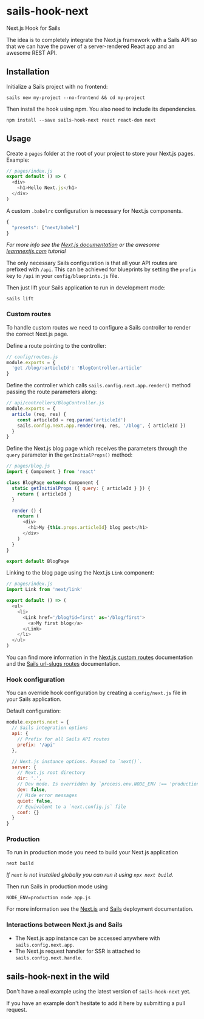 # sails-hook-next

Next.js Hook for Sails

The idea is to completely integrate the Next.js framework with a Sails API
so that we can have the power of a server-rendered React app and an awesome REST API.

## Installation

Initialize a Sails project with no frontend:

```
sails new my-project --no-frontend && cd my-project
```

Then install the hook using npm. You also need to include its dependencies.

```
npm install --save sails-hook-next react react-dom next
```

## Usage

Create a `pages` folder at the root of your project to store your Next.js pages. Example:

```js
// pages/index.js
export default () => (
  <div>
    <h1>Hello Next.js</h1>
  </div>
)
```

A custom `.babelrc` configuration is necessary for Next.js components.

```js
{
  "presets": ["next/babel"]
}
```

*For more info see the [Next.js documentation](https://github.com/zeit/next.js) or the awesome [learnnextjs.com](https://learnnextjs.com/) tutorial*

The only necessary Sails configuration is that all your API routes are prefixed with `/api`.
This can be achieved for blueprints by setting the `prefix` key to `/api` in your `config/blueprints.js` file.

Then just lift your Sails application to run in development mode:

```
sails lift
```

### Custom routes

To handle custom routes we need to configure a Sails controller to render the correct Next.js page.

Define a route pointing to the controller:

```js
// config/routes.js
module.exports = {
  'get /blog/:articleId': 'BlogController.article'
}
```

Define the controller which calls `sails.config.next.app.render()` method passing the route parameters along:

```js
// api/controllers/BlogController.js
module.exports = {
  article (req, res) {
    const articleId = req.param('articleId')
    sails.config.next.app.render(req, res, '/blog', { articleId })
  }
}
```

Define the Next.js blog page which receives the parameters through the `query` parameter in the `getInitialProps()` method:

```js
// pages/blog.js
import { Component } from 'react'

class BlogPage extends Component {
  static getInitialProps ({ query: { articleId } }) {
    return { articleId }
  }

  render () {
    return (
      <div>
        <h1>My {this.props.articleId} blog post</h1>
      </div>
    )
  }
}

export default BlogPage
```

Linking to the blog page using the Next.js `Link` component:

```js
// pages/index.js
import Link from 'next/link'

export default () => (
  <ul>
    <li>
      <Link href='/blog?id=first' as='/blog/first'>
        <a>My first blog</a>
      </Link>
    </li>
  </ul>
)
```

You can find more information in the [Next.js custom routes](https://github.com/zeit/next.js/#custom-server-and-routing) documentation and the [Sails url-slugs routes](https://sailsjs.com/documentation/concepts/routes/url-slugs) documentation.

### Hook configuration

You can override hook configuration by creating a `config/next.js` file in your Sails application.

Default configuration:

```js
module.exports.next = {
  // Sails integration options
  api: {
    // Prefix for all Sails API routes
    prefix: '/api'
  },

  // Next.js instance options. Passed to `next()`.
  server: {
    // Next.js root directory
    dir: '.',
    // Dev mode. Is overridden by `process.env.NODE_ENV !== 'production'`
    dev: false,
    // Hide error messages
    quiet: false,
    // Equivalent to a `next.config.js` file
    conf: {}
  }
}
```

### Production

To run in production mode you need to build your Next.js application

```
next build
```

_If `next` is not installed globally you can run it using `npx next build`._

Then run Sails in production mode using

```
NODE_ENV=production node app.js
```

For more information see the [Next.js](https://github.com/zeit/next.js/#production-deployment) and [Sails](https://sailsjs.com/documentation/concepts/deployment) deployment documentation.

### Interactions between Next.js and Sails

* The Next.js app instance can be accessed anywhere with `sails.config.next.app`.
* The Next.js request handler for SSR is attached to `sails.config.next.handle`.

## sails-hook-next in the wild

Don't have a real example using the latest version of `sails-hook-next` yet.

If you have an example don't hesitate to add it here by submitting a pull request.
